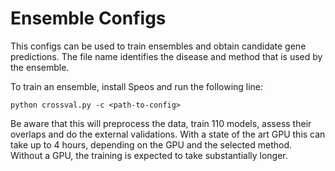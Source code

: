 # Ensemble Configs

This configs can be used to train ensembles and obtain candidate gene predictions. The file name identifies the disease and method that is used by the ensemble.

To train an ensemble, install Speos and run the following line:

```
python crossval.py -c <path-to-config>
```

Be aware that this will preprocess the data, train 110 models, assess their overlaps and do the external validations. With a state of the art GPU this can take up to 4 hours, depending on the GPU and the selected method. Without a GPU, the training is expected to take substantially longer.
